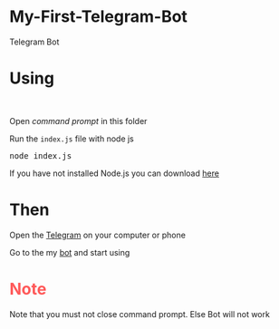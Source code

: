 # My-First-Telegram-Bot
Telegram Bot 
<h1>Using</h1> <br>
<p>Open <em>command prompt</em> in this folder</p>
<p>Run the <code>index.js</code> file with node js</p>
<pre>node index.js</pre>
<p>If you have not installed Node.js you can download <a href="https://nodejs.org/">here</a></p>
<h1>Then</h1>
<p>Open the <a href="th://">Telegram</a> on your computer or phone</p>
<p>Go to the my <a href="https://t.me/pray_time_robot">bot</a> and start using </p>
<h1 style="color: rgba(255,20,20,.7)">Note</h1>

<p>Note that you must not close command prompt. Else Bot will not work</p>